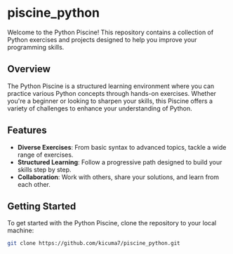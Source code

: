 # piscine_python

Welcome to the Python Piscine! This repository contains a collection of Python exercises and projects designed to help you improve your programming skills.

## Overview

The Python Piscine is a structured learning environment where you can practice various Python concepts through hands-on exercises. Whether you're a beginner or looking to sharpen your skills, this Piscine offers a variety of challenges to enhance your understanding of Python.

## Features

- **Diverse Exercises**: From basic syntax to advanced topics, tackle a wide range of exercises.
- **Structured Learning**: Follow a progressive path designed to build your skills step by step.
- **Collaboration**: Work with others, share your solutions, and learn from each other.

## Getting Started

To get started with the Python Piscine, clone the repository to your local machine:

```bash
git clone https://github.com/kicuma7/piscine_python.git

